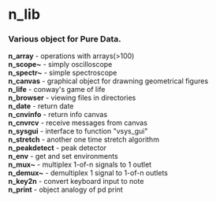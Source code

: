 # n_lib
### Various object for Pure Data.
**n_array** - operations with arrays(>100)  
**n_scope~** - simply oscilloscope  
**n_spectr~** - simple spectroscope  
**n_canvas** - graphical object for drawning geometrical figures  
**n_life** - conway's game of life  
**n_browser** - viewing files in directories  
**n_date** - return date  
**n_cnvinfo** - return info canvas  
**n_cnvrcv** - receive messages from canvas  
**n_sysgui** - interface to function "vsys_gui"  
**n_stretch** - another one time stretch algorithm  
**n_peakdetect** - peak detector  
**n_env** - get and set environments  
**n_mux~** - multiplex 1-of-n signals to 1 outlet  
**n_demux~** - demultiplex 1 signal to 1-of-n outlets  
**n_key2n** - convert keyboard input to note  
**n_print** - object analogy of pd print  

